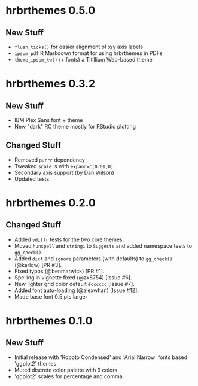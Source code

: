 # hrbrthemes 0.5.0

## New Stuff

* `flush_ticks()` for easier alignment of x/y axis labels
* `ipsum_pdf` R Markdown format for using hrbrthemes in PDFs
* `theme_ipsum_tw()` (+ fonts) a Titillium Web-based theme

# hrbrthemes 0.3.2

## New Stuff

* IBM Plex Sans font + theme
* New "dark" RC theme mostly for RStudio plotting

## Changed Stuff

* Removed `purrr` dependency
* Tweaked `scale_`s with `expand=c(0.01,0)`
* Secondary axis support (by Dan Wilson)
* Updated tests

# hrbrthemes 0.2.0

## Changed Stuff

* Added `vdiffr` tests for the two core themes.
* Moved `hunspell` and `stringi` to `Suggests` and added namespace tests to `gg_check()`.
* Added `dict` and `ignore` parameters (with defaults) to `gg_check()` (@karldw) [PR #3].
* Fixed typos (@benmarwick) [PR #1].
* Spelling in vignette fixed (@zx8754) [Issue #6].
* New lighter grid color default `#cccccc` [Issue #7].
* Added font auto-loading (@alexwhan) [Issue #12].
* Made base font 0.5 pts larger


# hrbrthemes 0.1.0

## New Stuff

* Initial release with 'Roboto Condensed' and 'Arial Narrow' fonts based 'ggplot2' themes.
* Muted discrete color palette with 9 colors.
* 'ggplot2' scales for percentage and comma.
